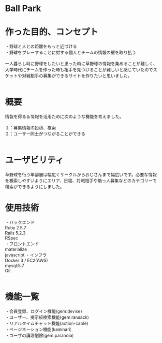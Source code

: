 
#  Ball Park

# 作った目的、コンセプト
・野球と人との距離をもっと近づける<br/>
・野球をプレーすることに対する個人とチームの情報の壁を取り払う<br/>
<br/>
一人暮らし時に野球をしたいと思った時に草野球の情報を集めることが難しく、大学時代にチームを作った時も相手を見つけることが難しいと感じていたのでスケットや対戦相手の募集ができるサイトを作りたいと思いました。<br/>
<br/>
# 概要
情報を得る＆情報を活用ために次のような機能を考えました。<br/>
<br/>
１：募集情報の投稿、検索<br/>
２：ユーザー同士がつながることができる<br/>
<br/>
#  ユーザビリティ
草野球を行う年齢層は幅広くサークルからおじさんまで幅広いです。必要な情報を検索しやすいようにエリア、日程、対戦相手や助っ人募集などのカテゴリーで検索ができるようにしました。
<br/>
# 使用技術
・バックエンド<br/>
Ruby 2.5.7<br/>
Rails 5.2.3<br/>
RSpec<br/>
・フロントエンド<br/>
materialize<br/>
javascript
・インフラ<br/>
Docker 3 / EC2(AWS)<br/>
mysql:5.7<br/>
Git<br/>
<br/>
# 機能一覧
・会員登録、ログイン機能(gem:devise)<br/>
・ユーザー、掲示板検索機能(gem:ransack)<br/>
・リアルタイムチャット機能(action-cable)<br/>
・ページネーション機能(kaminari)<br/>
・ユーザの論理削除(gem:paranoia)<br/>